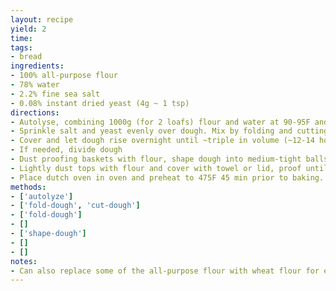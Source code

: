 ```yaml
---
layout: recipe
yield: 2
time: 
tags:
- bread
ingredients:
- 100% all-purpose flour
- 78% water
- 2.2% fine sea salt
- 0.08% instant dried yeast (4g ~ 1 tsp)
directions:
- Autolyse, combining 1000g (for 2 loafs) flour and water at 90-95F and mixing. Then cover and let rest for 20-30 minutes
- Sprinkle salt and yeast evenly over dough. Mix by folding and cutting. Let rest for a couple minutes, then fold until dough tightens
- Cover and let dough rise overnight until ~triple in volume (~12-14 hours), applying three folds during first 1.5 hours
- If needed, divide dough
- Dust proofing baskets with flour, shape dough into medium-tight balls and place seam side down in baskets
- Lightly dust tops with flour and cover with towel or lid, proof until ready to bake (~1.5 hours), check using finger-dent test
- Place dutch oven in oven and preheat to 475F 45 min prior to baking. Bake 30 min with lid on and then 15 min with lid off (to desired crust color). Bake loaf seam side up
methods:
- ['autolyze']
- ['fold-dough', 'cut-dough']
- ['fold-dough']
- []
- ['shape-dough']
- []
- []
notes:
- Can also replace some of the all-purpose flour with wheat flour for extra flavor, or for some bread flour for an extra chewy crumb
---
```

